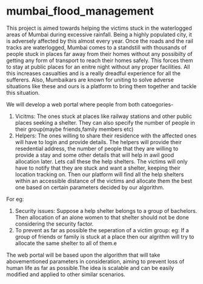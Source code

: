 # mumbai_flood_management

This project is aimed towards helping the victims stuck in the waterlogged areas of Mumbai during excessive rainfall. Being a highly populated city, it is adversely affected by this almost every year. Once the roads and the rail tracks are waterlogged, Mumbai comes to a standstill with thousands of people stuck in places far away from their homes without any possibilty of getting any form of transport to reach their homes safely. This forces them to stay at public places for an enitre night without any proper facilities. All this increases casualties and is a really dreadful experience for all the sufferers. Also, Mumbaikars are known for uniting to solve adverse situations like these and ours is a platform to bring them together and tackle this situation.

We will develop a web portal where people from both catoegories- 
   1. Vicitms: The ones stuck at places like railway stations and other public places seeking a shelter. They can also specify the number of people in their group(maybe friends,family members etc)
   2. Helpers: The ones willing to share their residence with the affected ones
will have to login and provide details.  The helpers will provide their resedential address, the number of people that they are willing to provide a stay and some other details that will help in awil good allocation later. Lets call these the help shelters. The victims will only have to notify that they are stuck and want a shelter, keeping their location tracking on. Then our platform will find all the help shelters within an accessible distance of the victims and allocate them the best one based on certain parameters decided by our algorithm. 

For eg:
1. Security issues: Suppose a help shelter belongs to a group of bachelors. Then allocation of an alone women to that shelter should not be done considering the security factor.
2. To prevent as far as possible the seperation of a victim group: eg: If a group of friends or family is stuck at a place then our algrithm will try to allocate the same shelter to all of them.e 

The web portal will be based upon the algorithm that will take abovementioned parameters in consideration, aiming to prevent loss of human life as far as possible.The idea is scalable and can be easily modified and applied to other similar scenarios.
